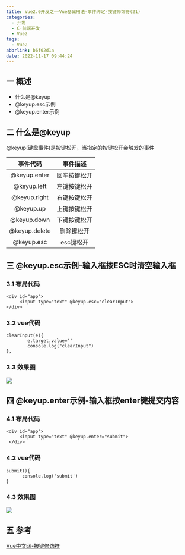 ```yaml
---
title: Vue2.0开发之——Vue基础用法-事件绑定-按键修饰符(21)
categories:
  - 开发
  - C-前端开发
  - Vue2
tags:
  - Vue2
abbrlink: b6f02d1a
date: 2022-11-17 09:44:24
---
```

## 一 概述

* 什么是@keyup
* @keyup.esc示例
* @keyup.enter示例

<!--more-->

## 二 什么是@keyup

@keyup(键盘事件)是按键松开，当指定的按键松开会触发的事件

|   事件代码    |   事件描述   |
| :-----------: | :----------: |
| @keyup.enter  | 回车按键松开 |
|  @keyup.left  | 左键按键松开 |
| @keyup.right  | 右键按键松开 |
|   @keyup.up   | 上键按键松开 |
|  @keyup.down  | 下键按键松开 |
| @keyup.delete |  删除键松开  |
|  @keyup.esc   |  esc键松开   |

## 三 @keyup.esc示例-输入框按ESC时清空输入框

### 3.1 布局代码

```
<div id="app">
     <input type="text" @keyup.esc="clearInput">
</div>
```

### 3.2 vue代码

```
clearInput(e){
        e.target.value=''
        console.log("clearInput")
},
```

### 3.3 效果图

![][1]

## 四 @keyup.enter示例-输入框按enter键提交内容

### 4.1 布局代码

```
<div id="app">
     <input type="text" @keyup.enter="submit">
 </div>
```

### 4.2 vue代码

```
submit(){
      console.log('submit')
}
```

### 4.3 效果图
![][2]

## 五 参考

[Vue中文网-按键修饰符][00]



[00]:https://v2.cn.vuejs.org/v2/guide/events.html#%E6%8C%89%E9%94%AE%E4%BF%AE%E9%A5%B0%E7%AC%A6
[1]:https://jsd.onmicrosoft.cn/gh/PGzxc/CDN/blog-vue/vue02-21-event-keyup-esc.gif
[2]:https://jsd.onmicrosoft.cn/gh/PGzxc/CDN/blog-vue/vue02-21-event-keyup-enter.gif
